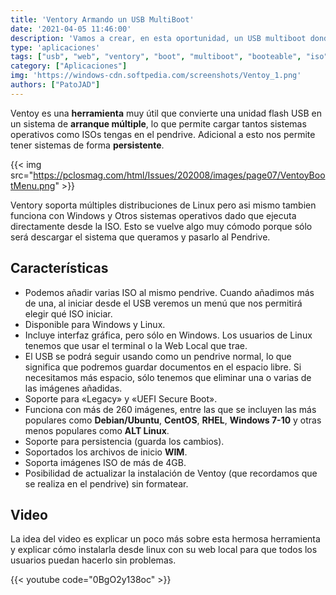 ```yaml
---
title: 'Ventory Armando un USB MultiBoot'
date: '2021-04-05 11:46:00'
description: 'Vamos a crear, en esta oportunidad, un USB multiboot donde podemos dejar todas las ISOs que necesitamos tener a mano'
type: 'aplicaciones'
tags: ["usb", "web", "ventory", "boot", "multiboot", "booteable", "iso" , "windows"]
category: ["Aplicaciones"]
img: 'https://windows-cdn.softpedia.com/screenshots/Ventoy_1.png'
authors: ["PatoJAD"]
---
```


Ventoy es una **herramienta** muy útil que convierte una unidad flash USB en un sistema de **arranque múltiple**, lo que permite cargar tantos sistemas operativos como ISOs tengas en el pendrive. Adicional a esto nos permite tener sistemas de forma **persistente**.

{{< img src="https://pclosmag.com/html/Issues/202008/images/page07/VentoyBootMenu.png" >}}

Ventory soporta múltiples distribuciones de Linux pero asi mismo tambien funciona con Windows y Otros sistemas operativos dado que ejecuta directamente desde la ISO. Esto se vuelve algo muy cómodo porque sólo será descargar el sistema que queramos y pasarlo al Pendrive.

## Características

* Podemos añadir varias ISO al mismo pendrive. Cuando añadimos más de una, al iniciar desde el USB veremos un menú que nos permitirá elegir qué ISO iniciar.
* Disponible para Windows y Linux.
* Incluye interfaz gráfica, pero sólo en Windows. Los usuarios de Linux tenemos que usar el terminal o la Web Local que trae.
* El USB se podrá seguir usando como un pendrive normal, lo que significa que podremos guardar documentos en el espacio libre. Si necesitamos más espacio, sólo tenemos que eliminar una o varias de las imágenes añadidas.
* Soporte para «Legacy» y «UEFI Secure Boot».
* Funciona con más de 260 imágenes, entre las que se incluyen las más populares como **Debian/Ubuntu**, **CentOS**, **RHEL**, **Windows 7-10** y otras menos populares como **ALT Linux**.
* Soporte para persistencia (guarda los cambios).
* Soportados los archivos de inicio **WIM**.
* Soporta imágenes ISO de más de 4GB.
* Posibilidad de actualizar la instalación de Ventoy (que recordamos que se realiza en el pendrive) sin formatear.


## Video

La idea del video es explicar un poco más sobre esta hermosa herramienta y explicar cómo instalarla desde linux con su web local para que todos los usuarios puedan hacerlo sin problemas.

{{< youtube code="0BgO2y138oc" >}}

